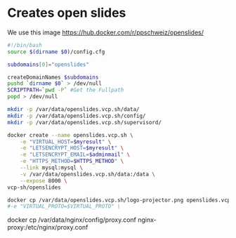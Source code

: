 # Creates open slides
We use this image https://hub.docker.com/r/ppschweiz/openslides/

```` bash
#!/bin/bash
source $(dirname $0)/config.cfg

subdomains[0]="openslides"

createDomainNames $subdomains
pushd `dirname $0` > /dev/null
SCRIPTPATH=`pwd -P` #Get the Fullpath
popd > /dev/null

mkdir -p /var/data/openslides.vcp.sh/data/
mkdir -p /var/data/openslides.vcp.sh/config/
mkdir -p /var/data/openslides.vcp.sh/supervisord/

docker create --name openslides.vcp.sh \
    -e "VIRTUAL_HOST=$myresult" \
    -e "LETSENCRYPT_HOST=$myresult" \
    -e "LETSENCRYPT_EMAIL=$adminmail" \
    -e "HTTPS_METHOD=$HTTPS_METHOD" \
    --link mysql:mysql \
    -v /var/data/openslides.vcp.sh/data:/data \
    --expose 8000 \
vcp-sh/openslides

docker cp /var/data/openslides.vcp.sh/logo-projector.png openslides.vcp.sh:/app/openslides/static/img/logo-projector.png
#-e "VIRTUAL_PROTO=$VIRTUAL_PROTO" \
````
docker cp /var/data/nginx/config/proxy.conf nginx-proxy:/etc/nginx/proxy.conf
